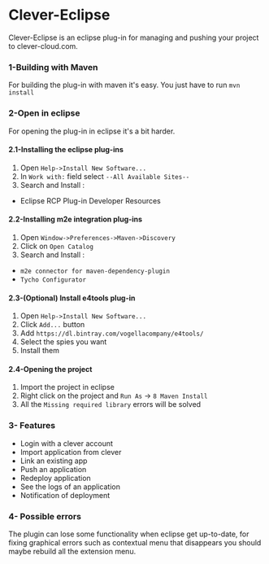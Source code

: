 # Clever-Eclipse

Clever-Eclipse is an eclipse plug-in for managing and pushing your project to
clever-cloud.com.

### 1-Building with Maven

For building the plug-in with maven it's easy. You just have to run
`mvn install`

### 2-Open in eclipse

For opening the plug-in in eclipse it's a bit harder.

#### 2.1-Installing the eclipse plug-ins
1. Open `Help->Install New Software...`
2. In `Work with:` field select `--All Available Sites--`
3. Search and Install :
 * Eclipse RCP Plug-in Developer Resources

#### 2.2-Installing m2e integration plug-ins
1. Open `Window->Preferences->Maven->Discovery`
2. Click on `Open Catalog`
3. Search and Install :
 * `m2e connector for maven-dependency-plugin`
 * `Tycho Configurator`

#### 2.3-(Optional) Install e4tools plug-in
1. Open `Help->Install New Software...`
2. Click `Add...` button
3. Add `https://dl.bintray.com/vogellacompany/e4tools/`
4. Select the spies you want
5. Install them

#### 2.4-Opening the project
1. Import the project in eclipse
2. Right click on the project and `Run As` -> `8 Maven Install`
3. All the `Missing required library` errors will be solved

### 3- Features
 * Login with a clever account
 * Import application from clever
 * Link an existing app
 * Push an application
 * Redeploy application
 * See the logs of an application
 * Notification of deployment

### 4- Possible errors

The plugin can lose some functionality when eclipse get up-to-date, for fixing
graphical errors such as contextual menu that disappears you should maybe
rebuild all the extension menu.
